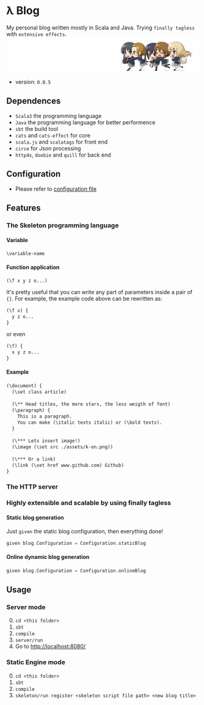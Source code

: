 # λ Blog
My personal blog written mostly in Scala and Java.
Trying `finally tagless` with `extensive effects`.
![k-on!](./img/k-on-q.png)  
- version: `0.0.5`

## Dependences
- `Scala3` the programming language
- `Java` the programming language for better performence
- `sbt` the build tool
- `cats` and `cats-effect` for core
- `scala.js` and `scalatags` for front end
- `circe` for *Json* processing
- `http4s`, `doobie` and `quill` for back end


## Configuration
- Please refer to [configuration file](./doc/Configuration.md)

## Features
### The **Skeleton** programming language
#### Variable
```
\variable-name
```
#### Function application
```
(\f x y z o...)
```
It's pretty useful that you can write any part of parameters inside a pair of `{}`.
For example, the example code above can be rewritten as:
```
(\f x) {
  y z o...
}
```
or even
```
(\f) {
  x y z o...
}
```
#### Example
```
(\document) {
  (\set class article)

  (\** Head titles, the more stars, the less weigth of font)
  (\paragraph) {
    This is a paragraph.
    You can make (\italic texts italic) or (\bold texts).
  }

  (\*** Lets insert image!)
  (\image (\set src ./assets/k-on.png))

  (\*** Or a link)
  (\link (\set href www.github.com) Github)
}
```

### The HTTP server

### Highly extensible and scalable by using finally tagless
#### Static blog generation
Just `given` the static blog configuration, then everything done!
```scala
given blog.Configuration = Configuration.staticBlog
```
#### Online dynamic blog generation
```scala
given blog.Configuration = Configuration.onlineBlog
```

## Usage
### Server mode
0. `cd <this folder>`
1. `sbt`
2. `compile`
3. `server/run`
4. Go to [http://localhost:8080/](http://localhost:8080/)

### Static Engine mode
0. `cd <this folder>`
1. `sbt`
2. `compile`
3. `skeleton/run register <skeleton script file path> <new blog title>`